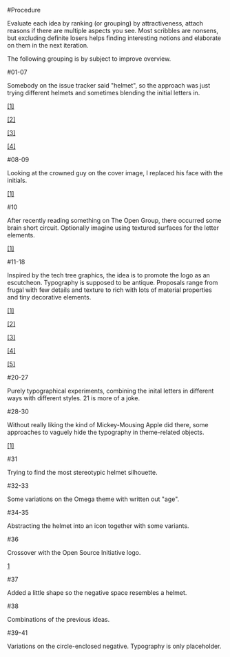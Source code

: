 #Procedure

Evaluate each idea by ranking (or grouping) by attractiveness, attach reasons if there are multiple aspects you see. Most scribbles are nonsens, but excluding definite losers helps finding interesting notions and elaborate on them in the next iteration.

The following grouping is by subject to improve overview.

#01-07

Somebody on the issue tracker said "helmet", so the approach was just trying different helmets and sometimes blending the initial letters in.

[[1]](http://fc02.deviantart.net/fs70/f/2011/126/7/c/age_of_empires_1_icon_by_hori873-d3fpssn.png)

[[2]](http://www.valiantarms.com/medieval-armor-images/imperial-roman-helmet-8112.jpg)

[[3]](https://1.bp.blogspot.com/-6Li5eA3ZTsM/UILX9uREaiI/AAAAAAAAALw/xLfxd-BQHWc/s1600/helmet.jpg)

[[4]](https://upload.wikimedia.org/wikipedia/commons/thumb/3/3e/Helmet_typ_Weissenau_01.jpg/200px-Helmet_typ_Weissenau_01.jpg)


#08-09

Looking at the crowned guy on the cover image, I replaced his face with the initials.

[[1]](http://fc00.deviantart.net/fs70/f/2013/043/3/3/age_of_empires_ii___icon_by_blagoicons-d5upol1.png)

#10

After recently reading something on The Open Group, there occurred some brain short circuit. Optionally imagine using textured surfaces for the letter elements.

[[1]](http://www.energistics.org/Assets/11650theopengroup.jpg)

#11-18

Inspired by the tech tree graphics, the idea is to promote the logo as an escutcheon. Typography is supposed to be antique. Proposals range from frugal with few details and texture to rich with lots of material properties and tiny decorative elements.

[[1]](https://www.mobygames.com/images/shots/l/17039-age-of-empires-ii-the-age-of-kings-windows-screenshot-the-technology.jpg)

[[2]](https://duckduckgo.com/?q=heraldry&iax=1&ia=images)

[[3]](https://1.bp.blogspot.com/-3hKBbhDkkMk/ULa1iGGUEoI/AAAAAAAAAI0/WxaCl9J2VQ4/s1600/alpha_omega.gif)

[[4]](http://toyznthehood.com/wp-content/uploads/2012/11/alpha_omega.jpg)

[[5]](http://www.taubenschlag.de/cms_pics/alpha-omega-01.gif)


#20-27

Purely typographical experiments, combining the inital letters in different ways with different styles. 21 is more of a joke.

#28-30

Without really liking the kind of Mickey-Mousing Apple did there, some approaches to vaguely hide the typography in theme-related objects.

[[1]](https://images.duckduckgo.com/iu/?u=http%3A%2F%2Ffiles.softicons.com%2Fdownload%2Fapplication-icons%2Fmac-style-applications-icons-by-c55inator%2Fpng%2F512%2FApplications.png&f=1)

#31

Trying to find the most stereotypic helmet silhouette.

#32-33

Some variations on the Omega theme with written out "age".

#34-35

Abstracting the helmet into an icon together with some variants.

#36

Crossover with the Open Source Initiative logo.

[1](https://upload.wikimedia.org/wikipedia/commons/thumb/4/42/Opensource.svg/220px-Opensource.svg.png)

#37

Added a little shape so the negative space resembles a helmet.

#38

Combinations of the previous ideas.

#39-41

Variations on the circle-enclosed negative. Typography is only placeholder.